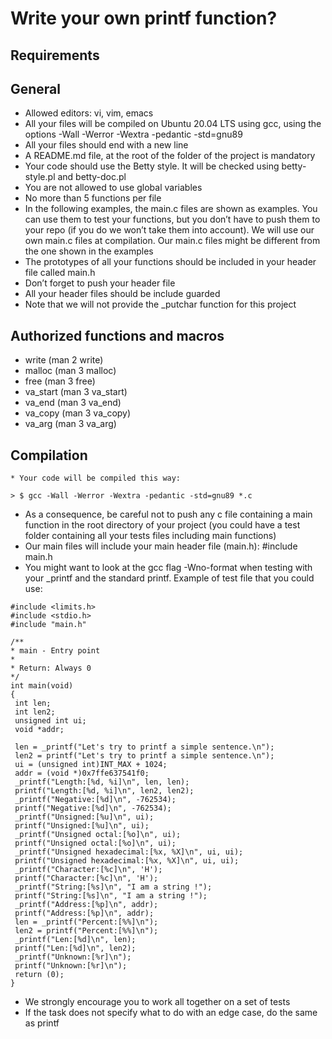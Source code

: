 # Write your own printf function?

## Requirements
## General

   * Allowed editors: vi, vim, emacs
   * All your files will be compiled on Ubuntu 20.04 LTS using gcc, using the options -Wall -Werror -Wextra -pedantic -std=gnu89
   * All your files should end with a new line
   * A README.md file, at the root of the folder of the project is mandatory
   * Your code should use the Betty style. It will be checked using betty-style.pl and betty-doc.pl
   * You are not allowed to use global variables
   * No more than 5 functions per file
   * In the following examples, the main.c files are shown as examples. You can use them to test your functions, but you don’t have to push them to your repo (if you do we won’t take them into account). We will use our own main.c files at compilation. Our main.c files might be different from the one shown in the examples
   * The prototypes of all your functions should be included in your header file called main.h
   * Don’t forget to push your header file
   * All your header files should be include guarded
   * Note that we will not provide the _putchar function for this project

## Authorized functions and macros

   * write (man 2 write)
   * malloc (man 3 malloc)
   * free (man 3 free)
   * va_start (man 3 va_start)
   * va_end (man 3 va_end)
   * va_copy (man 3 va_copy)
   * va_arg (man 3 va_arg)


##  Compilation

    * Your code will be compiled this way:

    > $ gcc -Wall -Werror -Wextra -pedantic -std=gnu89 *.c 

   * As a consequence, be careful not to push any c file containing a main function in the root directory of your project (you could have a test folder containing all your tests files including main functions)
   * Our main files will include your main header file (main.h): #include main.h
   * You might want to look at the gcc flag -Wno-format when testing with your _printf and the standard printf. Example of test file that you could use:
   ```
   #include <limits.h>
#include <stdio.h>
#include "main.h"

/**
 * main - Entry point
 *
 * Return: Always 0
 */
int main(void)
{
    int len;
    int len2;
    unsigned int ui;
    void *addr;

    len = _printf("Let's try to printf a simple sentence.\n");
    len2 = printf("Let's try to printf a simple sentence.\n");
    ui = (unsigned int)INT_MAX + 1024;
    addr = (void *)0x7ffe637541f0;
    _printf("Length:[%d, %i]\n", len, len);
    printf("Length:[%d, %i]\n", len2, len2);
    _printf("Negative:[%d]\n", -762534);
    printf("Negative:[%d]\n", -762534);
    _printf("Unsigned:[%u]\n", ui);
    printf("Unsigned:[%u]\n", ui);
    _printf("Unsigned octal:[%o]\n", ui);
    printf("Unsigned octal:[%o]\n", ui);
    _printf("Unsigned hexadecimal:[%x, %X]\n", ui, ui);
    printf("Unsigned hexadecimal:[%x, %X]\n", ui, ui);
    _printf("Character:[%c]\n", 'H');
    printf("Character:[%c]\n", 'H');
    _printf("String:[%s]\n", "I am a string !");
    printf("String:[%s]\n", "I am a string !");
    _printf("Address:[%p]\n", addr);
    printf("Address:[%p]\n", addr);
    len = _printf("Percent:[%%]\n");
    len2 = printf("Percent:[%%]\n");
    _printf("Len:[%d]\n", len);
    printf("Len:[%d]\n", len2);
    _printf("Unknown:[%r]\n");
    printf("Unknown:[%r]\n");
    return (0);
}
```
   * We strongly encourage you to work all together on a set of tests
   * If the task does not specify what to do with an edge case, do the same as printf
